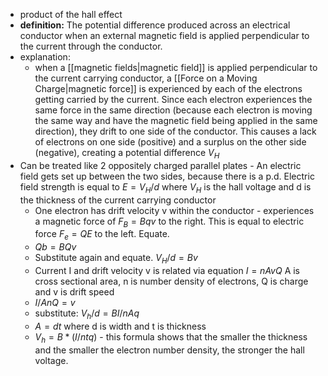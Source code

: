 - product of the hall effect
- **definition:** The potential difference produced across an electrical conductor when an external magnetic field is applied perpendicular to the current through the conductor.
- explanation:
	- when a [[magnetic fields|magnetic field]] is applied perpendicular to the current carrying conductor, a [[Force on a Moving Charge|magnetic force]] is experienced by each of the electrons getting carried by the current. Since each electron experiences the same force in the same direction (because each electron is moving the same way and have the magnetic field being applied in the same direction), they drift to one side of the conductor. This causes a lack of electrons on one side (positive) and a surplus on the other side (negative), creating a potential difference $V_H$ 
- Can be treated like 2 oppositely charged parallel plates
						- An electric field gets set up between the two sides, because there is a p.d. Electric field strength is equal to $E=V_H/d$  where $V_H$ is the hall voltage and d is the thickness of the current carrying conductor
	- One electron has drift velocity v within the conductor - experiences a magnetic force of $F_B = Bqv$ to the right. This is equal to electric force $F_e = QE$ to the left. Equate.
	- $Qb = BQv$
	- Substitute again and equate. $V_H/d = Bv$
	- Current I and drift velocity v is related via equation $I = nAvQ$ A is cross sectional area, n is number density of electrons, Q is charge and v is drift speed
	- $I/AnQ = v$ 
	- substitute: $V_h/d = BI/nAq$
	- $A = dt$ where d is width and t is thickness
	- $V_h = B * (I/ntq)$  - this formula shows that the smaller the thickness and the smaller the electron number density, the stronger the hall voltage.